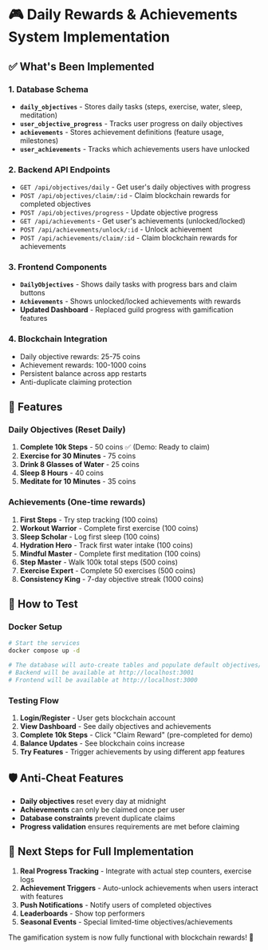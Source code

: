 # 🎮 Daily Rewards & Achievements System Implementation

## ✅ What's Been Implemented

### 1. **Database Schema** 
- **`daily_objectives`** - Stores daily tasks (steps, exercise, water, sleep, meditation)
- **`user_objective_progress`** - Tracks user progress on daily objectives 
- **`achievements`** - Stores achievement definitions (feature usage, milestones)
- **`user_achievements`** - Tracks which achievements users have unlocked

### 2. **Backend API Endpoints**
- `GET /api/objectives/daily` - Get user's daily objectives with progress
- `POST /api/objectives/claim/:id` - Claim blockchain rewards for completed objectives
- `POST /api/objectives/progress` - Update objective progress 
- `GET /api/achievements` - Get user's achievements (unlocked/locked)
- `POST /api/achievements/unlock/:id` - Unlock achievement
- `POST /api/achievements/claim/:id` - Claim blockchain rewards for achievements

### 3. **Frontend Components**
- **`DailyObjectives`** - Shows daily tasks with progress bars and claim buttons
- **`Achievements`** - Shows unlocked/locked achievements with rewards
- **Updated Dashboard** - Replaced guild progress with gamification features

### 4. **Blockchain Integration**
- Daily objective rewards: 25-75 coins
- Achievement rewards: 100-1000 coins
- Persistent balance across app restarts
- Anti-duplicate claiming protection

## 🎯 Features

### Daily Objectives (Reset Daily)
1. **Complete 10k Steps** - 50 coins ✅ (Demo: Ready to claim)
2. **Exercise for 30 Minutes** - 75 coins
3. **Drink 8 Glasses of Water** - 25 coins  
4. **Sleep 8 Hours** - 40 coins
5. **Meditate for 10 Minutes** - 35 coins

### Achievements (One-time rewards)
1. **First Steps** - Try step tracking (100 coins)
2. **Workout Warrior** - Complete first exercise (100 coins)
3. **Sleep Scholar** - Log first sleep (100 coins)
4. **Hydration Hero** - Track first water intake (100 coins)
5. **Mindful Master** - Complete first meditation (100 coins)
6. **Step Master** - Walk 100k total steps (500 coins)
7. **Exercise Expert** - Complete 50 exercises (500 coins)
8. **Consistency King** - 7-day objective streak (1000 coins)

## 🔧 How to Test

### Docker Setup
```bash
# Start the services
docker compose up -d

# The database will auto-create tables and populate default objectives/achievements
# Backend will be available at http://localhost:3001
# Frontend will be available at http://localhost:3000
```

### Testing Flow
1. **Login/Register** - User gets blockchain account
2. **View Dashboard** - See daily objectives and achievements
3. **Complete 10k Steps** - Click "Claim Reward" (pre-completed for demo)
4. **Balance Updates** - See blockchain coins increase
5. **Try Features** - Trigger achievements by using different app features

## 🛡️ Anti-Cheat Features
- **Daily objectives** reset every day at midnight
- **Achievements** can only be claimed once per user
- **Database constraints** prevent duplicate claims
- **Progress validation** ensures requirements are met before claiming

## 🚀 Next Steps for Full Implementation
1. **Real Progress Tracking** - Integrate with actual step counters, exercise logs
2. **Achievement Triggers** - Auto-unlock achievements when users interact with features
3. **Push Notifications** - Notify users of completed objectives
4. **Leaderboards** - Show top performers
5. **Seasonal Events** - Special limited-time objectives/achievements

The gamification system is now fully functional with blockchain rewards! 🎉